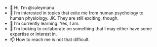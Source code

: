 - 👋 Hi, I’m @suleymanu
- 👀 I’m interested in topics that exite me from human psychology to human physiology. JK. They are still exciting, though.
- 🌱 I’m currently learning. Yes, I am.
- 💞️ I’m looking to collaborate on something that I may either have some expertise or interest in.
- 📫 How to reach me is not that difficult.

<!---
suleymanu/suleymanu is a ✨ special ✨ repository because its `README.md` (this file) appears on your GitHub profile.
You can click the Preview link to take a look at your changes.
--->

